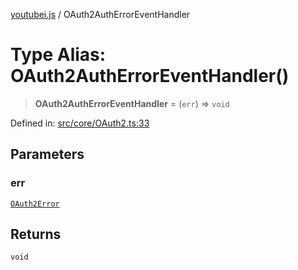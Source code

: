 [youtubei.js](../README.md) / OAuth2AuthErrorEventHandler

# Type Alias: OAuth2AuthErrorEventHandler()

> **OAuth2AuthErrorEventHandler** = (`err`) => `void`

Defined in: [src/core/OAuth2.ts:33](https://github.com/LuanRT/YouTube.js/blob/0733f60b57877f6b8b87dfd5cc6195b5085f5c09/src/core/OAuth2.ts#L33)

## Parameters

### err

[`OAuth2Error`](../youtubei.js/namespaces/Utils/classes/OAuth2Error.md)

## Returns

`void`
